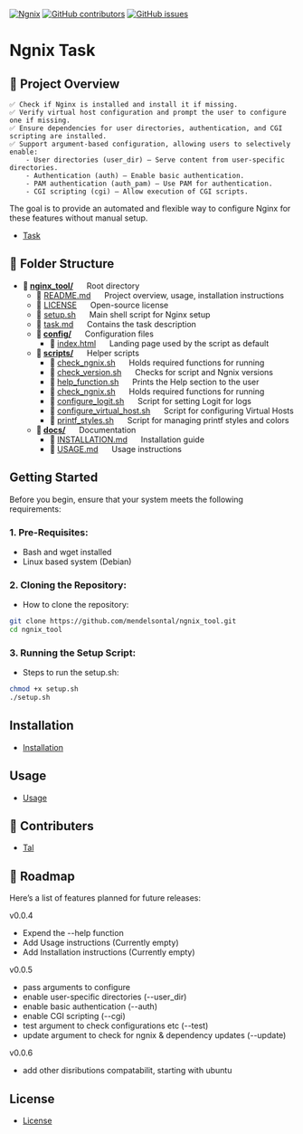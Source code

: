 [![Ngnix](https://img.shields.io/badge/Ngnix%20Task-8A2BE2)]([https://img.shields.io/badge/Ngnix%20Task-8A2BE2) [![GitHub contributors](https://img.shields.io/github/contributors/mendelsontal/ngnix_tool)](https://github.com/mendelsontal/ngnix_tool/graphs/contributors) [![GitHub issues](https://img.shields.io/github/issues/mendelsontal/ngnix_tool)](https://github.com/mendelsontal/ngnix_tool/issues)
# Ngnix Task
<!-- ABOUT THE PROJECT -->
## 📌 Project Overview
    ✅ Check if Nginx is installed and install it if missing.
    ✅ Verify virtual host configuration and prompt the user to configure one if missing.
    ✅ Ensure dependencies for user directories, authentication, and CGI scripting are installed.
    ✅ Support argument-based configuration, allowing users to selectively enable:
        - User directories (user_dir) – Serve content from user-specific directories.
        - Authentication (auth) – Enable basic authentication.
        - PAM authentication (auth_pam) – Use PAM for authentication.
        - CGI scripting (cgi) – Allow execution of CGI scripts.

The goal is to provide an automated and flexible way to configure Nginx for these features without manual setup.

- [Task](./task.md)

<!-- FOLDER STRACTURE -->
## 📁 Folder Structure
- **📁 <span style="display: inline-block; margin-right: 20px;">[nginx_tool/](./)</span>** Root directory  
  - 📄 <span style="display: inline-block; margin-right: 20px;">[README.md](./README.md)</span> Project overview, usage, installation instructions  
  - 📄 <span style="display: inline-block; margin-right: 20px;">[LICENSE](./LICENSE)</span> Open-source license  
  - 📜 <span style="display: inline-block; margin-right: 20px;">[setup.sh](./setup.sh)</span> Main shell script for Nginx setup  
  - 📄 <span style="display: inline-block; margin-right: 20px;">[task.md](./task.md)</span> Contains the task description  
  - **📂 <span style="display: inline-block; margin-right: 20px;">[config/](./config)</span>** Configuration files  
    - 📄 <span style="display: inline-block; margin-right: 20px;">[index.html](./config/index.html)</span> Landing page used by the script as default 
  - **📂 <span style="display: inline-block; margin-right: 20px;">[scripts/](./scripts)</span>** Helper scripts
    - 📜 <span style="display: inline-block; margin-right: 20px;">[check_ngnix.sh](./check_ngnix.sh)</span> Holds required functions for running
    - 📜 <span style="display: inline-block; margin-right: 20px;">[check_version.sh](./scripts/check_version.sh)</span> Checks for script and Ngnix versions
    - 📜 <span style="display: inline-block; margin-right: 20px;">[help_function.sh](./scripts/help_function.sh)</span> Prints the Help section to the user
    - 📜 <span style="display: inline-block; margin-right: 20px;">[check_ngnix.sh](./scripts/check_ngnix.sh)</span> Holds required functions for running
    - 📜 <span style="display: inline-block; margin-right: 20px;">[configure_logit.sh](./scripts/configure_logit.sh)</span> Script for setting Logit for logs
    - 📜 <span style="display: inline-block; margin-right: 20px;">[configure_virtual_host.sh](./scripts/configure_virtual_host.sh)</span> Script for configuring Virtual Hosts  
    - 📜 <span style="display: inline-block; margin-right: 20px;">[printf_styles.sh](./scripts/printf_styles.sh)</span> Script for managing printf styles and colors
  - **📂 <span style="display: inline-block; margin-right: 20px;">[docs/](./docs)</span>** Documentation  
    - 📄 <span style="display: inline-block; margin-right: 20px;">[INSTALLATION.md](./docs/INSTALLATION.md)</span> Installation guide  
    - 📄 <span style="display: inline-block; margin-right: 20px;">[USAGE.md](./docs/USAGE.md)</span> Usage instructions  

<!-- GETTING STARTED -->
## Getting Started
Before you begin, ensure that your system meets the following requirements:


### 1. Pre-Requisites:
- Bash and wget installed
- Linux based system (Debian)

### 2. Cloning the Repository:
- How to clone the repository:
```bash
git clone https://github.com/mendelsontal/ngnix_tool.git
cd ngnix_tool
```

### 3. Running the Setup Script:
- Steps to run the setup.sh:
```bash
chmod +x setup.sh
./setup.sh
```

<!-- Installation -->
## Installation
- [Installation](./docs/INSTALLATION.md)
  
<!-- USAGE -->
## Usage
- [Usage](./docs/USAGE.md)

<!-- CONTRIBUTERS -->
## 👥 Contributers
- [Tal](https://github.com/mendelsontal)

## 🚀 Roadmap
Here’s a list of features planned for future releases:

v0.0.4
- Expend the --help function
- Add Usage instructions (Currently empty)
- Add Installation instructions (Currently empty)

v0.0.5
- pass arguments to configure
 - enable user-specific directories (--user_dir)
 - enable basic authentication (--auth)
 - enable CGI scripting (--cgi)
- test argument to check configurations etc (--test)
- update argument to check for ngnix & dependency updates (--update)

v0.0.6
- add other disributions compatabilit, starting with ubuntu

<!-- LICENSE -->
## License
- [License](./LICENSE)
